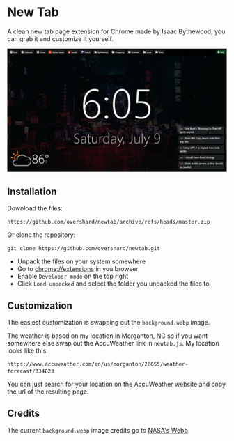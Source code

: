 # New Tab

A clean new tab page extension for Chrome made by Isaac Bythewood, you can grab
it and customize it yourself.

![Screenshot](screenshot.webp)


## Installation

Download the files:

    https://github.com/overshard/newtab/archive/refs/heads/master.zip

Or clone the repository:

    git clone https://github.com/overshard/newtab.git

- Unpack the files on your system somewhere
- Go to [chrome://extensions](chrome://extensions) in you browser
- Enable `Developer mode` on the top right
- Click `Load unpacked` and select the folder you unpacked the files to


## Customization

The easiest customization is swapping out the `background.webp` image.

The weather is based on my location in Morganton, NC so if you want somewhere
else swap out the AccuWeather link in `newtab.js`. My location looks like this:

    https://www.accuweather.com/en/us/morganton/28655/weather-forecast/334823

You can just search for your location on the AccuWeather website and copy the
url of the resulting page.


## Credits

The current `background.webp` image credits go to
[NASA's Webb](https://webbtelescope.org/contents/news-releases/2022/news-2022-031).
